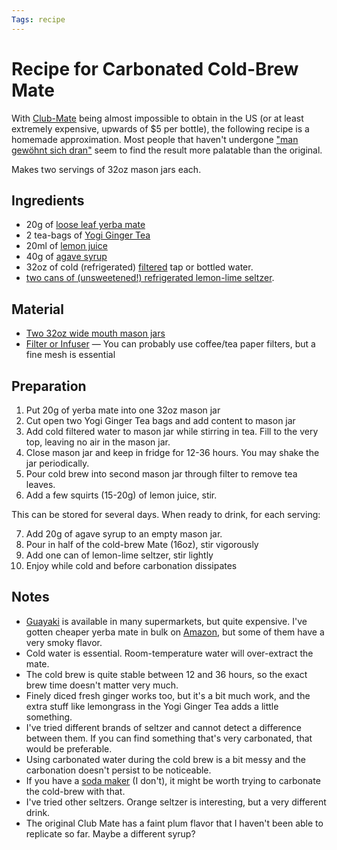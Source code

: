 ```yaml
---
Tags: recipe
---
```


# Recipe for Carbonated Cold-Brew Mate

With [Club-Mate](https://en.wikipedia.org/wiki/Club-Mate) being almost impossible to obtain in the US (or at least extremely expensive, upwards of $5 per bottle), the following recipe is a homemade approximation. Most people that haven't undergone ["man gewöhnt sich dran"](https://en.wikipedia.org/w/index.php?search=Club-Mate+man+gewöhnt+sich+daran&title=Special%3ASearch&ns0=1) seem to find the result more palatable than the original.

Makes two servings of 32oz mason jars each.

## Ingredients

* 20g of [loose leaf yerba mate](https://en.wikipedia.org/wiki/Yerba_mate)
* 2 tea-bags of [Yogi Ginger Tea](https://yogiproducts.com/teas/herbal-teas/ginger/)
* 20ml of [lemon juice](https://www.minutemaid.com/products/frozen/premium-lemon-juice)
* 40g of [agave syrup](https://shop.wholesomesweet.com/products/organic-blue-agave?variant=41090712666275)
* 32oz of cold (refrigerated) [filtered](https://www.brita.com) tap or bottled water.
* [two cans of (unsweetened!) refrigerated lemon-lime seltzer](https://www.canadadry.com/products/sparkling-seltzer-water-lemon-lime).

## Material

* [Two 32oz wide mouth mason jars](https://www.ballmasonjars.com/products/jars/canning-jars/ball®-mason-jars-lids%2C-wide-mouth/SAP_67000.html)
* [Filter or Infuser](https://www.amazon.com/iAesthete-Coffee-Filter-Stainless-infuser/dp/B075L531TR/) — You can probably use coffee/tea paper filters, but a fine mesh is essential

## Preparation

1. Put 20g of yerba mate into one 32oz mason jar
2. Cut open two Yogi Ginger Tea bags and add content to mason jar
3. Add cold filtered water to mason jar while stirring in tea. Fill to the very top, leaving no air in the mason jar.
4. Close mason jar and keep in fridge for 12-36 hours. You may shake the jar periodically.
5. Pour cold brew into second mason jar through filter to remove tea leaves.
6. Add a few squirts (15-20g) of lemon juice, stir.

This can be stored for several days. When ready to drink, for each serving:

7. Add 20g of agave syrup to an empty mason jar.
8. Pour in half of the cold-brew Mate (16oz), stir vigorously
9. Add one can of lemon-lime seltzer, stir lightly
10. Enjoy while cold and before carbonation dissipates

## Notes

* [Guayaki](https://shop.guayaki.com/collections/dried-yerba-mate/products/traditional-loose-leaf-16-oz) is available in many supermarkets, but quite expensive. I've gotten cheaper yerba mate in bulk on [Amazon](https://www.amazon.com/Canarias-Yerba-Mate-2-2-lb/dp/B004OUN1PS/), but some of them have a very smoky flavor.
* Cold water is essential. Room-temperature water will over-extract the mate.
* The cold brew is quite stable between 12 and 36 hours, so the exact brew time doesn't matter very much.
* Finely diced fresh ginger works too, but it's a bit much work, and the extra stuff like lemongrass in the Yogi Ginger Tea adds a little something.
* I've tried different brands of seltzer and cannot detect a difference between them. If you can find something that's very carbonated, that would be preferable.
* Using carbonated water during the cold brew is a bit messy and the carbonation doesn't persist to be noticeable.
* If you have a [soda maker](https://www.nytimes.com/wirecutter/reviews/best-soda-maker/) (I don't), it might be worth trying to carbonate the cold-brew with that.
* I've tried other seltzers. Orange seltzer is interesting, but a very different drink.
* The original Club Mate has a faint plum flavor that I haven't been able to replicate so far. Maybe a different syrup?
